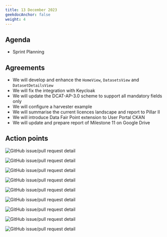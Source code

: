 ```yaml
---
title: 13 December 2023
geekdocAnchor: false
weight: 4
---
```

<!--
SPDX-FileCopyrightText: 2024 PNED G.I.E.

SPDX-License-Identifier: CC-BY-4.0
-->
## Agenda
* Sprint Planning

## Agreements
* We will develop and enhance the `HomeView`, `DatasetsView` and `DatasetDetailsView`
* We will fix the integration with Keycloak
* We will update the DCAT-AP-3.0 scheme to support all mandatory fields only
* We will configure a harvester example
* We will summarise the current licences landscape and report to Pillar II
* We will introduce Data Fair Point extension to User Portal CKAN
* We will update and prepare report of Milestone 11 on Google Drive

## Action points
![GitHub issue/pull request detail](https://img.shields.io/github/issues/detail/state/GenomicDataInfrastructure/gdi-userportal-frontend/12?label=Extend%20home%20view)

![GitHub issue/pull request detail](https://img.shields.io/github/issues/detail/state/GenomicDataInfrastructure/gdi-userportal-frontend/11?label=Layout%20details%20page%20(%20showing%20fields%20correcly%20based%20on%20type))

![GitHub issue/pull request detail](https://img.shields.io/github/issues/detail/state/GenomicDataInfrastructure/gdi-userportal-frontend/10?label=Extend%20catalog%20with%20filters)

![GitHub issue/pull request detail](https://img.shields.io/github/issues/detail/state/GenomicDataInfrastructure/gdi-userportal-frontend/9?label=Extend%20catalog%20with%20sorting)

![GitHub issue/pull request detail](https://img.shields.io/github/issues/detail/state/GenomicDataInfrastructure/gdi-userportal-frontend/8?label=Extend%20frond%20end%20with%20Keycloak%20authentication)

![GitHub issue/pull request detail](https://img.shields.io/github/issues/detail/state/GenomicDataInfrastructure/gdi-userportal-frontend/2?label=GDI%20look%20%26%20feel)

![GitHub issue/pull request detail](https://img.shields.io/github/issues/detail/state/GenomicDataInfrastructure/gdi-userportal-ckan-docker/8?label=Configure%20Harvester)

![GitHub issue/pull request detail](https://img.shields.io/github/issues/detail/state/GenomicDataInfrastructure/gdi-userportal-ckan-docker/14?label=Replace%20ckanext-keycloak%20by%20ckanext-oauth2)

![GitHub issue/pull request detail](https://img.shields.io/github/issues/detail/state/GenomicDataInfrastructure/gdi-userportal-ckanext-gdi-userportal/11?label=Update%20the%20civity%20provided%20CKAN%20scheme%20for%20DCAT-AP%20to%20support%20%22mandatory%20fields%22%20from%20the%20dcat%20spec)
